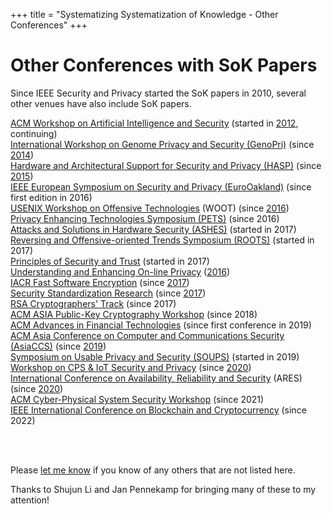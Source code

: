 +++
title = "Systematizing Systematization of Knowledge - Other Conferences"
+++

# Other Conferences with SoK Papers

Since IEEE Security and Privacy started the SoK papers in 2010,
several other venues have also include SoK papers.  

[ACM Workshop on Artificial Intelligence and Security](http://ai-sec.net/AISec2017/call-for-papers.html) (started in [2012](http://www.wikicfp.com/cfp/servlet/event.showcfp?eventid=23571&copyownerid=38742), continuing)  
[International Workshop on Genome Privacy and Security (GenoPri)](http://www.genopri.org/) (since [2014](http://2014.genopri.org/call-for-papers.html))  
[Hardware and Architectural Support for Security and Privacy (HASP)](http://www.wikicfp.com/cfp/servlet/event.showcfp?eventid=59907&copyownerid=12951) (since [2015](http://caslab.csl.yale.edu/workshops/hasp2015/))  
[IEEE European Symposium on Security and Privacy (EuroOakland)](https://www.ieee-security.org/TC/EuroSP2017/cfp.php) (since first edition in 2016)  
[USENIX Workshop on Offensive Technologies](https://www.usenix.org/conference/woot20/call-for-papers) (WOOT) (since [2016](https://www.usenix.org/conference/woot16/call-for-papers))  
[Privacy Enhancing Technologies Symposium (PETS)](https://petsymposium.org/cfp18.php) (since 2016)  
[Attacks and Solutions in Hardware Security (ASHES)](http://ashesworkshop.org/call-for-papers) (started in 2017)  
[Reversing and Offensive-oriented Trends Symposium (ROOTS)](http://roots-conference.org/cfp.html) (started in 2017)  
[Principles of Security and Trust](http://www.etaps.org/2017/post) (started in 2017)  
[Understanding and Enhancing On-line Privacy](http://www.internetsociety.org/events/ndss-symposium-2016/ueop-programme/ueop-workshop-call-papers)  ([2016](http://www.internetsociety.org/events/ndss-symposium-2016/ueop-programme/ueop-workshop-call-papers))  
[IACR Fast Software Encryption](https://www.iacr.org/meetings/fse/) (since [2017](http://www.nuee.nagoya-u.ac.jp/labs/tiwata/fse2017/))  
[Security Standardization Research](http://www.ssresearch.eu/2017/) (since [2017](http://www.ssresearch.eu/2017/))  
[RSA Cryptographers' Track](https://www.cosic.esat.kuleuven.be/ct-rsa2017/) (since 2017)  
[ACM ASIA Public-Key Cryptography Workshop](https://dl.acm.org/doi/proceedings/10.1145/3197507) (since 2018)  
[ACM Advances in Financial Technologies](https://aft.acm.org/aft21/index.html) (since first conference in 2019)  
[ACM Asia Conference on Computer and Communications Security (AsiaCCS)](http://jianying.space/asiaccs/) (since [2019](https://asiaccs2019.blogs.auckland.ac.nz/call/call-for-papers/))  
[Symposium on Usable Privacy and Security (SOUPS)](https://www.usenix.org/conference/soups2019/call-for-papers) (started in 2019)  
[Workshop on CPS & IoT Security and Privacy](https://cpsiotsec.github.io/) (since [2020](https://cpsiotsec.github.io/pastworkshops/2020/))  
[International Conference on Availability, Reliability and Security](https://www.ares-conference.eu/) (ARES) (since [2020](https://2020.ares-conference.eu/))  
[ACM Cyber-Physical System Security Workshop](https://spritz.math.unipd.it/events/2021/CPSS/) (since 2021)  
[IEEE International Conference on Blockchain and Cryptocurrency](https://icbc2022.ieee-icbc.org/call-papers) (since 2022)


<p><br></br></p>


Please [let me
know](mailto:evans@virginia.edu) if you know of any others that are
not listed here.

Thanks to Shujun Li and Jan Pennekamp for bringing many of these to my attention! 
</p>


